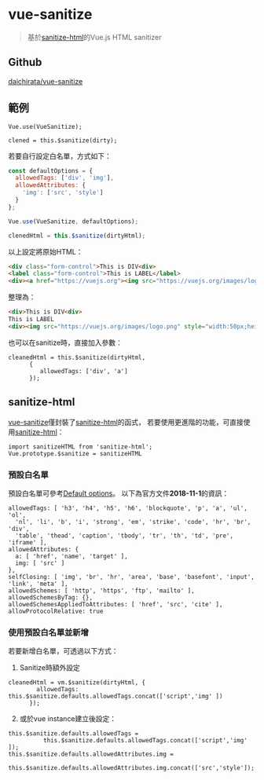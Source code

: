 # vue-sanitize

> 基於[sanitize-html](https://github.com/punkave/sanitize-html)的Vue.js HTML sanitizer 


## Github

[daichirata/vue-sanitize](https://github.com/daichirata/vue-sanitize)


## 範例

```
Vue.use(VueSanitize);

clened = this.$sanitize(dirty);
```

若要自行設定白名單，方式如下：

```javascript
const defaultOptions = {
  allowedTags: ['div', 'img'],
  allowedAttributes: {
    'img': ['src', 'style']
  }
};

Vue.use(VueSanitize, defaultOptions);

clenedHtml = this.$sanitize(dirtyHtml);
```



以上設定將原始HTML：

```html
<div class="form-control">This is DIV<div>
<label class="form-control">This is LABEL</label>
<div><a href="https://vuejs.org"><img src="https://vuejs.org/images/logo.png" style="width:50px;height:50px" /></a></div>
```

整理為：

```html
<div>This is DIV<div>
This is LABEL
<div><img src="https://vuejs.org/images/logo.png" style="width:50px;height:50px;"></div>
```


也可以在sanitize時，直接加入參數：

```
cleanedHtml = this.$sanitize(dirtyHtml,
      {
         allowedTags: ['div', 'a']
      });
```


## sanitize-html

[vue-sanitize]()僅封裝了[sanitize-html](https://github.com/punkave/sanitize-html)的函式，
若要使用更進階的功能，可直接使用[sanitize-html](https://github.com/punkave/sanitize-html)：


```
import sanitizeHTML from 'sanitize-html';
Vue.prototype.$sanitize = sanitizeHTML
```

### 預設白名單

預設白名單可參考[Default options](https://github.com/punkave/sanitize-html#what-are-the-default-options)。
以下為官方文件**2018-11-1**的資訊：

```
allowedTags: [ 'h3', 'h4', 'h5', 'h6', 'blockquote', 'p', 'a', 'ul', 'ol',
  'nl', 'li', 'b', 'i', 'strong', 'em', 'strike', 'code', 'hr', 'br', 'div',
  'table', 'thead', 'caption', 'tbody', 'tr', 'th', 'td', 'pre', 'iframe' ],
allowedAttributes: {
  a: [ 'href', 'name', 'target' ],
  img: [ 'src' ]
},
selfClosing: [ 'img', 'br', 'hr', 'area', 'base', 'basefont', 'input', 'link', 'meta' ],
allowedSchemes: [ 'http', 'https', 'ftp', 'mailto' ],
allowedSchemesByTag: {},
allowedSchemesAppliedToAttributes: [ 'href', 'src', 'cite' ],
allowProtocolRelative: true
```




### 使用預設白名單並新增

若要新增白名單，可透過以下方式：


1. Sanitize時額外設定

```
cleanedHtml = vm.$sanitize(dirtyHtml, {
        allowedTags: this.$sanitize.defaults.allowedTags.concat(['script','img' ])
      });
```

2. 或於vue instance建立後設定：

```
this.$sanitize.defaults.allowedTags = 
          this.$sanitize.defaults.allowedTags.concat(['script','img' ]);
this.$sanitize.defaults.allowedAttributes.img = 
        this.$sanitize.defaults.allowedAttributes.img.concat(['src','style']);
```

